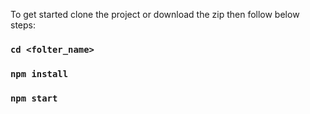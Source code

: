 To get started clone the project or download the zip then follow below steps:
### `cd <folter_name>`
### `npm install`
### `npm start`